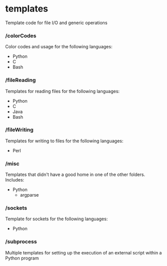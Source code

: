 # templates

Template code for file I/O and generic operations

### /colorCodes
Color codes and usage for the following languages:

* Python
* C
* Bash

### /fileReading
Templates for reading files for the following languages:

* Python
* C
* Java
* Bash

### /fileWriting
Templates for writing to files for the following languages:

* Perl

### /misc
Templates that didn't have a good home in one of the other folders. Includes:

* Python
  * argparse

### /sockets
Template for sockets for the following languages:

* Python

### /subprocess
Multiple templates for setting up the execution of an external script within a Python program 

